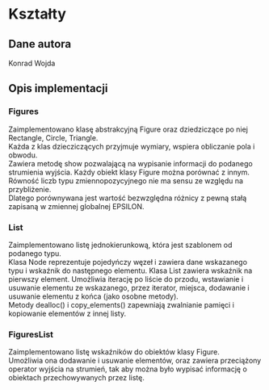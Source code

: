 # Kształty

## Dane autora
Konrad Wojda
## Opis implementacji
### Figures
Zaimplementowano klasę abstrakcyjną Figure oraz dziedziczące po niej Rectangle, Circle, Triangle.  
Każda z klas dziecziczących przyjmuje wymiary, wspiera obliczanie pola i obwodu.  
Zawiera metodę show pozwalającą na wypisanie informacji do podanego strumienia wyjścia.
Każdy obiekt klasy Figure można porównać z innym. Równość liczb typu zmiennopozycyjnego nie ma sensu ze względu na przybliżenie.  
Dlatego porównywana jest wartość bezwzględna różnicy z pewną stałą zapisaną w zmiennej globalnej EPSILON. 
### List
Zaimplementowano listę jednokierunkową, która jest szablonem od podanego typu.  
Klasa Node reprezentuje pojedyńczy węzeł i zawiera dane wskazanego typu i wskaźnik do następnego elementu.
Klasa List zawiera wskaźnik na pierwszy element. Umożliwia iterację po liście do przodu, wstawianie i usuwanie elementu ze wskazanego, przez iterator, miejsca, dodawanie i usuwanie elementu z końca (jako osobne metody).  
Metody dealloc() i copy_elements() zapewniają zwalnianie pamięci i kopiowanie elementów z innej listy.
### FiguresList
Zaimplementowano listę wskaźników do obiektów klasy Figure.  
Umożliwia ona dodawanie i usuwanie elementów, oraz zawiera przeciążony operator wyjścia na strumień, tak aby można było wypisać informację o obiektach przechowywanych przez listę.
